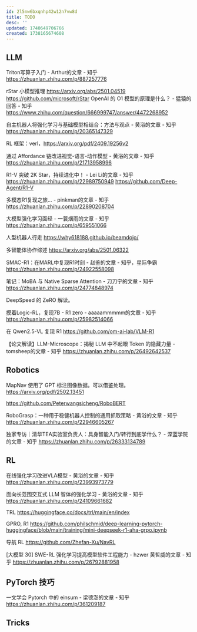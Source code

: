 ```yaml
---
id: 2l5nw6bxqnhp42w12n7vw8d
title: TODO
desc: ''
updated: 1740649706766
created: 1738165674608
---
```


## LLM

Triton写算子入门 - Arthur的文章 - 知乎
https://zhuanlan.zhihu.com/p/887257776

rStar 小模型推理
https://arxiv.org/abs/2501.04519
https://github.com/microsoft/rStar
OpenAI 的 O1 模型的原理是什么？ - 猛猿的回答 - 知乎
https://www.zhihu.com/question/666999747/answer/4472268952

自主机器人将强化学习与基础模型相结合：方法与观点 - 黄浴的文章 - 知乎
https://zhuanlan.zhihu.com/p/20365147329

RL 框架：verl，https://arxiv.org/pdf/2409.19256v2

通过 Affordance 链改进视觉-语言-动作模型 - 黄浴的文章 - 知乎
https://zhuanlan.zhihu.com/p/21713958996

R1-V 突破 2K Star，持续进化中！ - Lei Li的文章 - 知乎
https://zhuanlan.zhihu.com/p/22989750949
https://github.com/Deep-Agent/R1-V

多模态R1复现之旅… - pinkman的文章 - 知乎
https://zhuanlan.zhihu.com/p/22890208704

大模型强化学习面经 - 一蓑烟雨的文章 - 知乎
https://zhuanlan.zhihu.com/p/659551066

人型机器人行走
https://why618188.github.io/beamdojo/

多智能体协作综述
https://arxiv.org/abs/2501.06322

SMAC-R1：在MARL中复现R1时刻 - 赵鉴的文章 - 知乎，星际争霸
https://zhuanlan.zhihu.com/p/24922558098

笔记：MoBA 与 Native Sparse Attention - 刀刀宁的文章 - 知乎
https://zhuanlan.zhihu.com/p/24774848974


DeepSpeed 的 ZeRO 解读。

摸着Logic-RL，复现7B - R1  zero - aaaaammmmm的文章 - 知乎
https://zhuanlan.zhihu.com/p/25982514066

在 Qwen2.5-VL 复现 R1
https://github.com/om-ai-lab/VLM-R1

【论文解读】LLM-Microscope：揭秘 LLM 中不起眼 Token 的隐藏力量 - tomsheep的文章 - 知乎
https://zhuanlan.zhihu.com/p/26492642537

## Robotics

MapNav 使用了 GPT 标注图像数据。可以借鉴处理。
https://arxiv.org/pdf/2502.13451

https://github.com/Peterwangsicheng/RoboBERT

RoboGrasp：一种用于稳健机器人控制的通用抓取策略 - 黄浴的文章 - 知乎
https://zhuanlan.zhihu.com/p/22946605267

独家专访｜清华TEA实验室负责人：具身智能入门/转行到底学什么？ - 深蓝学院的文章 - 知乎
https://zhuanlan.zhihu.com/p/26333134789

## RL
在线强化学习改进VLA模型 - 黄浴的文章 - 知乎
https://zhuanlan.zhihu.com/p/23993973779

面向长范围交互式 LLM 智体的强化学习 - 黄浴的文章 - 知乎
https://zhuanlan.zhihu.com/p/24109661682

TRL 
https://huggingface.co/docs/trl/main/en/index

GPRO, R1
https://github.com/philschmid/deep-learning-pytorch-huggingface/blob/main/training/mini-deepseek-r1-aha-grpo.ipynb

导航 RL
https://github.com/Zhefan-Xu/NavRL

[大模型 30] SWE-RL 强化学习提高模型软件工程能力 - hzwer 黄哲威的文章 - 知乎
https://zhuanlan.zhihu.com/p/26792881958

## PyTorch 技巧
一文学会 Pytorch 中的 einsum - 梁德澎的文章 - 知乎
https://zhuanlan.zhihu.com/p/361209187

## Tricks